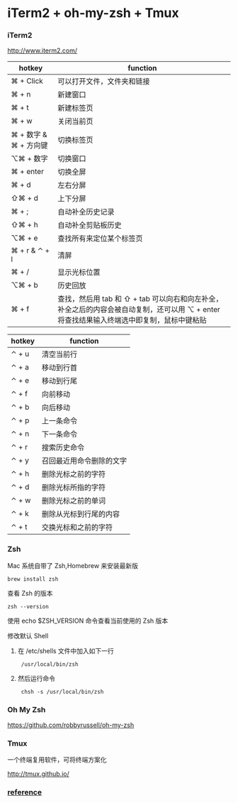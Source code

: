 # iTerm2 + oh-my-zsh + Tmux

### iTerm2

http://www.iterm2.com/

hotkey|function
---|---
⌘ + Click|可以打开文件，文件夹和链接
⌘ + n|新建窗口
⌘ + t|新建标签页
⌘ + w|关闭当前页
⌘ + 数字 & ⌘ + 方向键|切换标签页
⌥⌘ + 数字|切换窗口
⌘ + enter|切换全屏
⌘ + d|左右分屏
⇧⌘ + d|上下分屏
⌘ + ;|自动补全历史记录
⇧⌘ + h|自动补全剪贴板历史
⌥⌘ + e|查找所有来定位某个标签页
⌘ + r & ⌃ + l|清屏
⌘ + /|显示光标位置
⌥⌘ + b|历史回放
⌘ + f|查找，然后用 tab 和 ⇧ + tab 可以向右和向左补全，补全之后的内容会被自动复制，还可以用 ⌥ + enter 将查找结果输入终端选中即复制，鼠标中键粘贴

hotkey|function
---|---
⌃ + u|清空当前行
⌃ + a|移动到行首
⌃ + e|移动到行尾
⌃ + f|向前移动
⌃ + b|向后移动
⌃ + p|上一条命令
⌃ + n|下一条命令
⌃ + r|搜索历史命令
⌃ + y|召回最近用命令删除的文字
⌃ + h|删除光标之前的字符
⌃ + d|删除光标所指的字符
⌃ + w|删除光标之前的单词
⌃ + k|删除从光标到行尾的内容
⌃ + t|交换光标和之前的字符

### Zsh

Mac 系统自带了 Zsh,Homebrew 来安装最新版

    brew install zsh

查看 Zsh 的版本

    zsh --version

使用 echo $ZSH_VERSION 命令查看当前使用的 Zsh 版本

修改默认 Shell

1. 在 /etc/shells 文件中加入如下一行

        /usr/local/bin/zsh

2. 然后运行命令

        chsh -s /usr/local/bin/zsh

### Oh My Zsh

https://github.com/robbyrussell/oh-my-zsh

### Tmux

一个终端复用软件，可将终端方案化

http://tmux.github.io/

### [reference](http://www.dreamxu.com/mac-terminal/)
